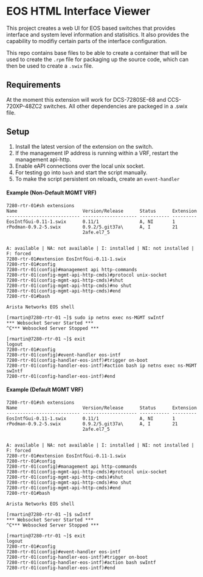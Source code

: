 # EOS HTML Interface Viewer

This project creates a web UI for EOS based switches that provides interface and system level information and statisitics.  It also provides the capability to modifiy certain parts of the interface configuration.

This repo contains base files to be able to create a container that will be used to create the `.rpm` file for packaging up the source code, which can then be used to create a `.swix` file.

## Requirements

At the moment this extension will work for DCS-7280SE-68 and CCS-720XP-48ZC2 switches.  All other dependencies are packeged in a .swix file.

## Setup

1. Install the latest version of the extension on the switch.
2. If the management IP address is running within a VRF, restart the management api-http.
3. Enable eAPI connections over the local unix socket.
4. For testing go into `bash` and start the script manually.
5. To make the script persistent on reloads, create an `event-handler`

#### Example (Non-Default MGMT VRF)

```
7280-rtr-01#sh extensions
Name                        Version/Release      Status      Extension
--------------------------- -------------------- ----------- ---------
EosIntfGui-0.11-1.swix      0.11/1               A, NI       1
rPodman-0.9.2-5.swix        0.9.2/5.git37a\      A, I        21
                            2afe.el7_5


A: available | NA: not available | I: installed | NI: not installed | F: forced
7280-rtr-01#extension EosIntfGui-0.11-1.swix
7280-rtr-01#config
7280-rtr-01(config)#management api http-commands
7280-rtr-01(config-mgmt-api-http-cmds)#protocol unix-socket
7280-rtr-01(config-mgmt-api-http-cmds)#shut
7280-rtr-01(config-mgmt-api-http-cmds)#no shut
7280-rtr-01(config-mgmt-api-http-cmds)#end
7280-rtr-01#bash

Arista Networks EOS shell

[rmartin@7280-rtr-01 ~]$ sudo ip netns exec ns-MGMT swIntf
*** Websocket Server Started ***
^C*** Websocked Server Stopped ***

[rmartin@7280-rtr-01 ~]$ exit
logout
7280-rtr-01#config
7280-rtr-01(config)#event-handler eos-intf
7280-rtr-01(config-handler-eos-intf)#trigger on-boot
7280-rtr-01(config-handler-eos-intf)#action bash ip netns exec ns-MGMT swIntf
7280-rtr-01(config-handler-eos-intf)#end
```

#### Example (Default MGMT VRF)

```
7280-rtr-01#sh extensions
Name                        Version/Release      Status      Extension
--------------------------- -------------------- ----------- ---------
EosIntfGui-0.11-1.swix      0.11/1               A, NI       1
rPodman-0.9.2-5.swix        0.9.2/5.git37a\      A, I        21
                            2afe.el7_5


A: available | NA: not available | I: installed | NI: not installed | F: forced
7280-rtr-01#extension EosIntfGui-0.11-1.swix
7280-rtr-01#config
7280-rtr-01(config)#management api http-commands
7280-rtr-01(config-mgmt-api-http-cmds)#protocol unix-socket
7280-rtr-01(config-mgmt-api-http-cmds)#shut
7280-rtr-01(config-mgmt-api-http-cmds)#no shut
7280-rtr-01(config-mgmt-api-http-cmds)#end
7280-rtr-01#bash

Arista Networks EOS shell

[rmartin@7280-rtr-01 ~]$ swIntf
*** Websocket Server Started ***
^C*** Websocked Server Stopped ***

[rmartin@7280-rtr-01 ~]$ exit
logout
7280-rtr-01#config
7280-rtr-01(config)#event-handler eos-intf
7280-rtr-01(config-handler-eos-intf)#trigger on-boot
7280-rtr-01(config-handler-eos-intf)#action bash swIntf
7280-rtr-01(config-handler-eos-intf)#end
```
